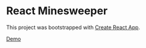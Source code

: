 # React Minesweeper

This project was bootstrapped with [Create React App](https://github.com/facebook/create-react-app).

[Demo](https://minesweeper-react-18406.web.app/)

